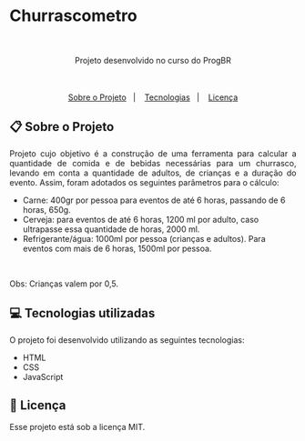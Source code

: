 # Churrascometro


<br>
<br>

<div align="center">
   Projeto desenvolvido no curso do ProgBR
</div>

<br>
<br>

<p align="center">
  <a href="#clipboard-sobre-o-projeto">Sobre o Projeto</a>&nbsp;&nbsp;&nbsp;|&nbsp;&nbsp;&nbsp;
  <a href="#computer-tecnologias-utilizadas">Tecnologias</a>&nbsp;&nbsp;&nbsp;|&nbsp;&nbsp;&nbsp;
  <a href="#closed-book-licença">Licença</a>
</p>

## :clipboard: Sobre o Projeto

<p align="justify"> Projeto cujo objetivo é a construção de uma ferramenta para calcular a quantidade de comida e de bebidas necessárias para um churrasco, levando em conta a quantidade de adultos, de crianças e a duração do evento. Assim, foram adotados os seguintes parâmetros para o cálculo:

- Carne: 400gr por pessoa para eventos de até 6 horas, passando de 6 horas, 650g.
- Cerveja: para eventos de até 6 horas, 1200 ml por adulto, caso ultrapasse essa quantidade de horas, 2000 ml.
- Refrigerante/água: 1000ml por pessoa (crianças e adultos). Para eventos com mais de 6 horas, 1500ml por pessoa. 
 
<br>

Obs: Crianças valem por 0,5. 
</p>

## :computer: Tecnologias utilizadas

O projeto foi desenvolvido utilizando as seguintes tecnologias:

- HTML
- CSS
- JavaScript

## :closed_book: Licença

Esse projeto está sob a licença MIT.
